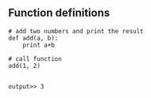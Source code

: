 ##  Function definitions

    # add two numbers and print the result
    def add(a, b):
        print a+b

    # call function
    add(1, 2)


    output>> 3
